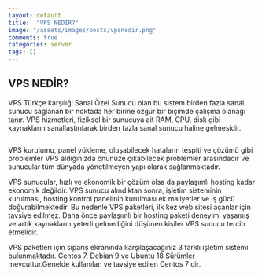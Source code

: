 ```yaml
---
layout: default
title:  "VPS NEDİR?"
image: "/assets/images/posts/vpsnedir.png"
comments: true
categories: server
tags: []
--- 
```

**VPS NEDİR?**
---
VPS Türkçe karşılığı Sanal Özel Sunucu olan bu sistem birden fazla sanal sunucu sağlanan bir noktada her birine özgür bir biçimde çalışma olanağı tanır.
VPS hizmetleri, fiziksel bir sunucuya ait RAM, CPU, disk gibi kaynakların sanallaştırılarak birden fazla sanal sunucu haline gelmesidir.
<div class="col-12">
		<img src="{{ site.baseurl }}{{ site.img }}vps.jpg" alt="" class="img-fluid">	
	</div>




VPS kurulumu, panel yükleme, oluşabilecek hataların tespiti ve çözümü gibi problemler VPS aldığınızda önünüze çıkabilecek problemler arasındadır ve sunucular tüm dünyada yönetilmeyen yapı olarak sağlanmaktadır.

VPS sunucular, hızlı ve ekonomik bir çözüm olsa da paylaşımlı hosting kadar ekonomik değildir. VPS sunucu alındıktan sonra, işletim sisteminin kurulması, hosting kontrol panelinin kurulması ek maliyetler ve iş gücü doğurabilmektedir.
Bu nedenle VPS paketleri, ilk kez web sitesi açanlar için tavsiye edilmez. Daha önce paylaşımlı bir hosting paketi deneyimi yaşamış ve artık kaynakların yeterli gelmediğini düşünen kişiler VPS sunucu tercih etmelidir.

VPS paketleri için sipariş ekranında karşılaşacağınız 3 farklı işletim sistemi bulunmaktadır. Centos 7, Debian 9 ve Ubuntu 18 Sürümler mevcuttur.Genelde kullanılan ve tavsiye edilen Centos 7 dir.